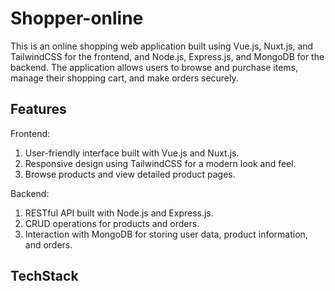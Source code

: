 # Shopper-online
This is an online shopping web application built using Vue.js, Nuxt.js, and TailwindCSS for the frontend, and Node.js, Express.js, and MongoDB for the backend. The application allows users to browse and purchase items, manage their shopping cart, and make orders securely.
## Features
Frontend:
1. User-friendly interface built with Vue.js and Nuxt.js.  
2. Responsive design using TailwindCSS for a modern look and feel.  
3. Browse products and view detailed product pages.

Backend:
1. RESTful API built with Node.js and Express.js.  
2. CRUD operations for products and orders.  
3. Interaction with MongoDB for storing user data, product information, and orders.
## TechStack

